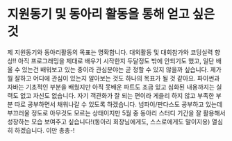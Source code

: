# 지원동기 및 동아리 활동을 통해 얻고 싶은 것
제 지원동기와 동아리활동의 목표는 명확합니다. 대외활동 및 대회참가와 코딩실력 향상!!
아직 프로그래밍을 제대로 배우기 시작한지 두달정도 밖에 안되기도 했고, 일단 배울 수 있는건 배워보고 있는 중이라 관심분야는 곧 정할 수 있지 않을까 싶습니다. 제가 뭘 잘하고 어디에 관심이 있는지 알아보는 것도 하나의 목표가 될 것 같아요. 파이썬과 자바는 기초적인 부분을 배웠지만 아직 못배운 파트도 조금 있고 심화된 내용까지는 실력도 없고 자신도 없습니다. 자기 객관화가 잘 되는 편이라 게을리 하지 않고 부족한 부분 따로 공부하면서 채워나갈 수 있도록 하겠습니다. 넘파이/판다스도 공부하고 있는데 부끄러울 정도로 아무것도 모르는 상태이지만 5월 중 동아리 스터디 기간을 잘 활용해서 성장하는 모습 보여주고 싶습니다!(동아리 회장님에게도, 스스로에게도 말이지용)
열심히 하겠습니다.
이만 총총-!